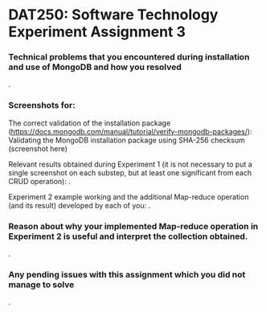 # DAT250: Software Technology Experiment Assignment 3

### Technical problems that you encountered during installation and use of MongoDB and how you resolved
.

### Screenshots for:
The correct validation of the installation package (https://docs.mongodb.com/manual/tutorial/verify-mongodb-packages/):  
Validating the MongoDB installation package using SHA-256 checksum  
(screenshot here)

Relevant results obtained during Experiment 1 (it is not necessary to put a single screenshot on each substep, but at least one significant from each CRUD operation): 
.

Experiment 2 example working and the additional Map-reduce operation (and its result) developed by each of you: 
.

### Reason about why your implemented Map-reduce operation in Experiment 2 is useful and interpret the collection obtained.
.

### Any pending issues with this assignment which you did not manage to solve
.
